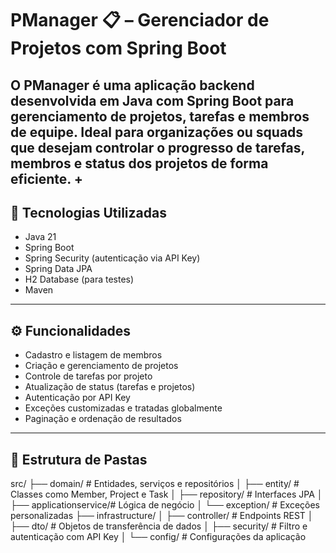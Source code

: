 # PManager 📋 – Gerenciador de Projetos com Spring Boot

O **PManager** é uma aplicação backend desenvolvida em Java com Spring Boot para gerenciamento de projetos,
tarefas e membros de equipe. Ideal para organizações ou squads que desejam controlar o progresso de tarefas, 
membros e status dos projetos de forma eficiente.
+
---

## 🚀 Tecnologias Utilizadas

- Java 21
- Spring Boot
- Spring Security (autenticação via API Key)
- Spring Data JPA
- H2 Database (para testes)
- Maven

---

## ⚙️ Funcionalidades

- Cadastro e listagem de membros
- Criação e gerenciamento de projetos
- Controle de tarefas por projeto
- Atualização de status (tarefas e projetos)
- Autenticação por API Key
- Exceções customizadas e tratadas globalmente
- Paginação e ordenação de resultados

---

## 📁 Estrutura de Pastas

src/
├── domain/ # Entidades, serviços e repositórios
│ ├── entity/ # Classes como Member, Project e Task
│ ├── repository/ # Interfaces JPA
│ ├── applicationservice/# Lógica de negócio
│ └── exception/ # Exceções personalizadas
├── infrastructure/
│ ├── controller/ # Endpoints REST
│ ├── dto/ # Objetos de transferência de dados
│ ├── security/ # Filtro e autenticação com API Key
│ └── config/ # Configurações da aplicação
